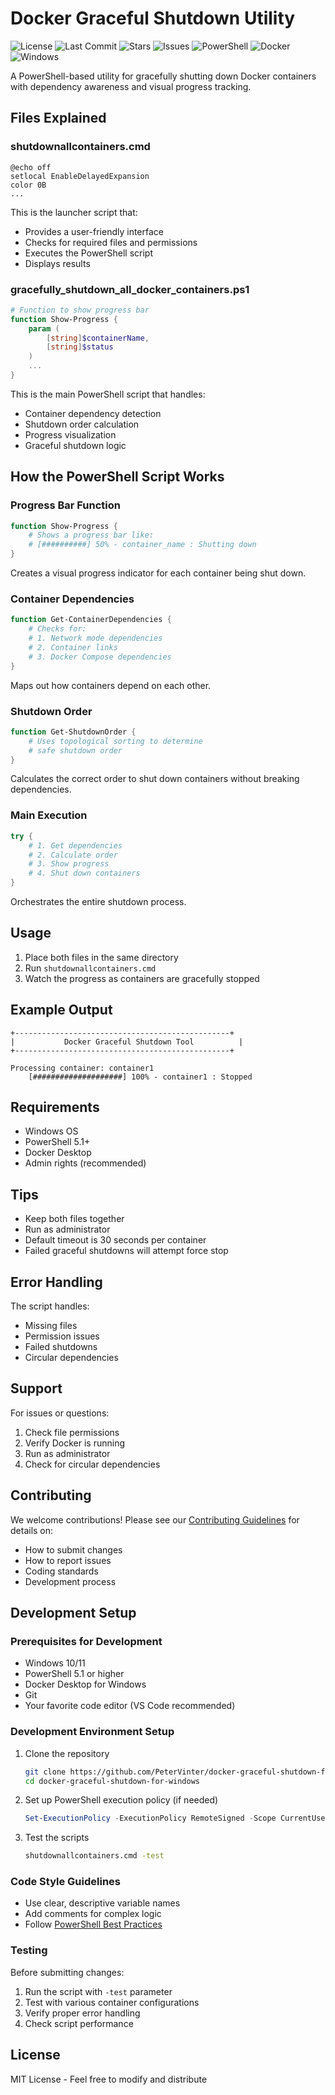 # Docker Graceful Shutdown Utility

![License](https://img.shields.io/github/license/PeterVinter/docker-graceful-shutdown-for-windows)
![Last Commit](https://img.shields.io/github/last-commit/PeterVinter/docker-graceful-shutdown-for-windows)
![Stars](https://img.shields.io/github/stars/PeterVinter/docker-graceful-shutdown-for-windows)
![Issues](https://img.shields.io/github/issues/PeterVinter/docker-graceful-shutdown-for-windows)
![PowerShell](https://img.shields.io/badge/PowerShell-%235391FE.svg?style=flat&logo=powershell&logoColor=white)
![Docker](https://img.shields.io/badge/Docker-2496ED?style=flat&logo=docker&logoColor=white)
![Windows](https://img.shields.io/badge/Windows-0078D6?style=flat&logo=windows&logoColor=white)

A PowerShell-based utility for gracefully shutting down Docker containers with dependency awareness and visual progress tracking.

## Files Explained

### shutdownallcontainers.cmd

```batch
@echo off
setlocal EnableDelayedExpansion
color 0B
...
```

This is the launcher script that:

- Provides a user-friendly interface
- Checks for required files and permissions
- Executes the PowerShell script
- Displays results

### gracefully_shutdown_all_docker_containers.ps1

```powershell
# Function to show progress bar
function Show-Progress {
    param (
        [string]$containerName,
        [string]$status
    )
    ...
}
```

This is the main PowerShell script that handles:

- Container dependency detection
- Shutdown order calculation
- Progress visualization
- Graceful shutdown logic

## How the PowerShell Script Works

### Progress Bar Function

```powershell
function Show-Progress {
    # Shows a progress bar like:
    # [##########] 50% - container_name : Shutting down
}
```

Creates a visual progress indicator for each container being shut down.

### Container Dependencies

```powershell
function Get-ContainerDependencies {
    # Checks for:
    # 1. Network mode dependencies
    # 2. Container links
    # 3. Docker Compose dependencies
}
```

Maps out how containers depend on each other.

### Shutdown Order

```powershell
function Get-ShutdownOrder {
    # Uses topological sorting to determine
    # safe shutdown order
}
```

Calculates the correct order to shut down containers without breaking dependencies.

### Main Execution

```powershell
try {
    # 1. Get dependencies
    # 2. Calculate order
    # 3. Show progress
    # 4. Shut down containers
}
```

Orchestrates the entire shutdown process.

## Usage

1. Place both files in the same directory
2. Run `shutdownallcontainers.cmd`
3. Watch the progress as containers are gracefully stopped

## Example Output

```
+------------------------------------------------+
|           Docker Graceful Shutdown Tool          |
+------------------------------------------------+

Processing container: container1
    [####################] 100% - container1 : Stopped
```

## Requirements

- Windows OS
- PowerShell 5.1+
- Docker Desktop
- Admin rights (recommended)

## Tips

- Keep both files together
- Run as administrator
- Default timeout is 30 seconds per container
- Failed graceful shutdowns will attempt force stop

## Error Handling

The script handles:

- Missing files
- Permission issues
- Failed shutdowns
- Circular dependencies

## Support

For issues or questions:

1. Check file permissions
2. Verify Docker is running
3. Run as administrator
4. Check for circular dependencies

## Contributing

We welcome contributions! Please see our [Contributing Guidelines](CONTRIBUTING.md) for details on:
- How to submit changes
- How to report issues
- Coding standards
- Development process

## Development Setup

### Prerequisites for Development
- Windows 10/11
- PowerShell 5.1 or higher
- Docker Desktop for Windows
- Git
- Your favorite code editor (VS Code recommended)

### Development Environment Setup
1. Clone the repository
   ```bash
   git clone https://github.com/PeterVinter/docker-graceful-shutdown-for-windows.git
   cd docker-graceful-shutdown-for-windows
   ```

2. Set up PowerShell execution policy (if needed)
   ```powershell
   Set-ExecutionPolicy -ExecutionPolicy RemoteSigned -Scope CurrentUser
   ```

3. Test the scripts
   ```cmd
   shutdownallcontainers.cmd -test
   ```

### Code Style Guidelines
- Use clear, descriptive variable names
- Add comments for complex logic
- Follow [PowerShell Best Practices](https://docs.microsoft.com/en-us/powershell/scripting/developer/cmdlet/cmdlet-development-guidelines)

### Testing
Before submitting changes:
1. Run the script with `-test` parameter
2. Test with various container configurations
3. Verify proper error handling
4. Check script performance

## License

MIT License - Feel free to modify and distribute
